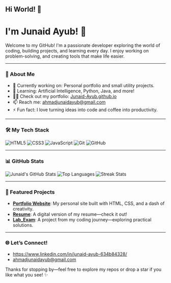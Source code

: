## Hi World! 👋
# I'm Junaid Ayub! 👋

Welcome to my GitHub! I'm a passionate developer exploring the world of coding, building projects, and learning every day. I enjoy working on problem-solving, and creating tools that make life easier.

---

### 🌟 About Me
- 🔭 Currently working on: Personal portfolio and small utility projects.
- 🌱 Learning: Artificial Intelligence, Python, Java, and more!
- 👨‍💻 Check out my portfolio: [Junaid-Ayub.github.io](https://junaid-ayub.github.io/)
- 📫 Reach me: ahmadjunaidayub@gmail.com
- ⚡ Fun fact: I love turning ideas into code and coffee into productivity.

---

### 🛠️ My Tech Stack
![HTML5](https://img.shields.io/badge/-HTML5-E34F26?style=flat&logo=html5&logoColor=white)
![CSS3](https://img.shields.io/badge/-CSS3-1572B6?style=flat&logo=css3)
![JavaScript](https://img.shields.io/badge/-JavaScript-F7DF1E?style=flat&logo=javascript&logoColor=black)
![Git](https://img.shields.io/badge/-Git-F05032?style=flat&logo=git&logoColor=white)
![GitHub](https://img.shields.io/badge/-GitHub-181717?style=flat&logo=github)

---

### 📊 GitHub Stats
![Junaid's GitHub Stats](https://github-readme-stats.vercel.app/api?username=Junaid-Ayub&show_icons=true&theme=radical)
![Top Languages](https://github-readme-stats.vercel.app/api/top-langs/?username=Junaid-Ayub&layout=compact&theme=radical)
![Streak Stats](https://github-readme-streak-stats.herokuapp.com/?user=Junaid-Ayub&theme=radical)

---

### 🚀 Featured Projects
- **[Portfolio Website](https://github.com/Junaid-Ayub/Junaid-Ayub.github.io)**: My personal site built with HTML, CSS, and a dash of creativity.
- **[Resume](https://github.com/Junaid-Ayub/Resume)**: A digital version of my resume—check it out!
- **[Lab_Exam](https://github.com/Junaid-Ayub/Lab_Exam)**: A project from my coding journey—exploring practical solutions.

---

### 🌐 Let’s Connect!
-  https://www.linkedin.com/in/junaid-ayub-634b84328/
-  ahmadjunaidayub@gmail.com

Thanks for stopping by—feel free to explore my repos or drop a star if you like what you see! ✨
